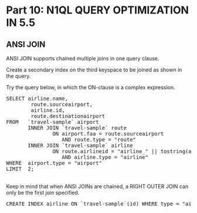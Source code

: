 # Part 10: N1QL QUERY OPTIMIZATION IN 5.5
## ANSI JOIN
ANSI JOIN supports chained multiple joins in one query clause.

Create a secondary index on the third keyspace to be joined as shown in the query.

Try the query below, in which the ON-clause is a complex expression.
<br>
<pre>
SELECT airline.name, 
       	route.sourceairport, 
       	airline.id, 
       	route.destinationairport 
FROM   `travel-sample` airport 
       INNER JOIN `travel-sample` route 
               ON airport.faa = route.sourceairport 
                  AND route.type = "route" 
       INNER JOIN `travel-sample` airline 
               ON route.airlineid = "airline_" || tostring(airline.id) 
                  AND airline.type = "airline" 
WHERE  airport.type = "airport" 
LIMIT  2;
</pre>

<br>
Keep in mind that when ANSI JOINs are chained, a RIGHT OUTER JOIN can only be the first join specified.



<pre id="example">
CREATE INDEX airline ON `travel-sample`(id) WHERE type = "airline"
</pre>
